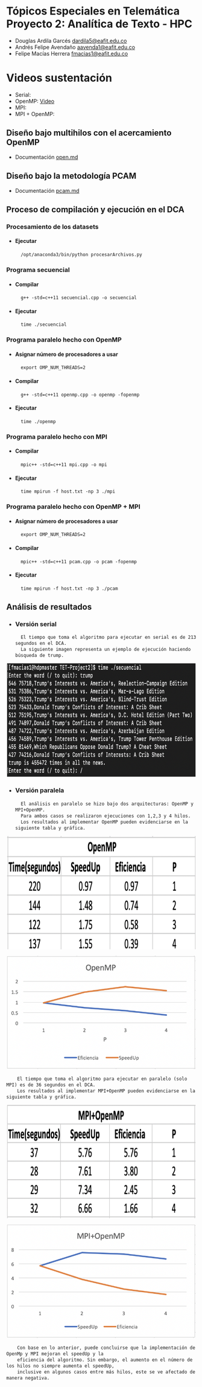# Tópicos Especiales en Telemática Proyecto 2: Analítica de Texto - HPC

- Douglas Ardila Garcés dardila5@eafit.edu.co
- Andrés Felipe Avendaño aavenda1@eafit.edu.co
- Felipe Macías Herrera fmacias1@eafit.edu.co

# Videos sustentación
- Serial:
- OpenMP: [Video](https://youtu.be/FDTqBQkjapo)
- MPI:
- MPI + OpenMP:

## Diseño bajo multihilos con el acercamiento OpenMP

- Documentación [open.md](openmp.md)

## Diseño bajo la metodología PCAM

- Documentación [pcam.md](pcam.md)

## Proceso de compilación y ejecución en el DCA
### Procesamiento de los datasets
- #### Ejecutar

        /opt/anaconda3/bin/python procesarArchivos.py
### Programa secuencial
- #### Compilar

        g++ -std=c++11 secuencial.cpp -o secuencial
- #### Ejecutar

        time ./secuencial
### Programa paralelo hecho con OpenMP
- #### Asignar número de procesadores a usar

        export OMP_NUM_THREADS=2
- #### Compilar

        g++ -std=c++11 openmp.cpp -o openmp -fopenmp
        
- #### Ejecutar

        time ./openmp
### Programa paralelo hecho con MPI
- #### Compilar

        mpic++ -std=c++11 mpi.cpp -o mpi
- #### Ejecutar

        time mpirun -f host.txt -np 3 ./mpi
### Programa paralelo hecho con OpenMP + MPI
- #### Asignar número de procesadores a usar

        export OMP_NUM_THREADS=2
- #### Compilar

        mpic++ -std=c++11 pcam.cpp -o pcam -fopenmp
- #### Ejecutar

        time mpirun -f host.txt -np 3 ./pcam

## Análisis de resultados
- ### Versión serial
        El tiempo que toma el algoritmo para ejecutar en serial es de 213 segundos en el DCA.
        La siguiente imagen representa un ejemplo de ejecución haciendo búsqueda de trump.
        
<p align="center">
        <img src="imagenes/secuencial.png" width="500px" height="300px">
</p>

- ### Versión paralela
        El análisis en paralelo se hizo bajo dos arquitecturas: OpenMP y MPI+OpenMP.
        Para ambos casos se realizaron ejecuciones con 1,2,3 y 4 hilos.
        Los resultados al implementar OpenMP pueden evidenciarse en la siguiente tabla y gráfica.
        
<p align="center">
        <img src="imagenes/openmp_table.png" width="500px" height="300px">
</p>

<p align="center">
        <img src="imagenes/graficaOpenmp.png" width="500px" height="300px">
</p>

        El tiempo que toma el algoritmo para ejecutar en paralelo (solo MPI) es de 36 segundos en el DCA.
        Los resultados al implementar MPI+OpenMP pueden evidenciarse en la siguiente tabla y gráfica.
        
<p align="center">
        <img src="imagenes/mpi_openmp.png" width="500px" height="300px">
</p>

<p align="center">
        <img src="imagenes/grafica_mpi_openmp.png" width="500px" height="300px">
</p>

        Con base en lo anterior, puede concluirse que la implementación de OpenMp y MPI mejoran el speedUp y la 
        eficiencia del algoritmo. Sin embargo, el aumento en el número de los hilos no siempre aumenta el speedUp,
        inclusive en algunos casos entre más hilos, este se ve afectado de manera negativa.
        
